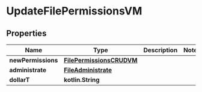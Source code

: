 
# UpdateFilePermissionsVM

## Properties
Name | Type | Description | Notes
------------ | ------------- | ------------- | -------------
**newPermissions** | [**FilePermissionsCRUDVM**](FilePermissionsCRUDVM.md) |  | 
**administrate** | [**FileAdministrate**](FileAdministrate.md) |  | 
**dollarT** | **kotlin.String** |  | 



